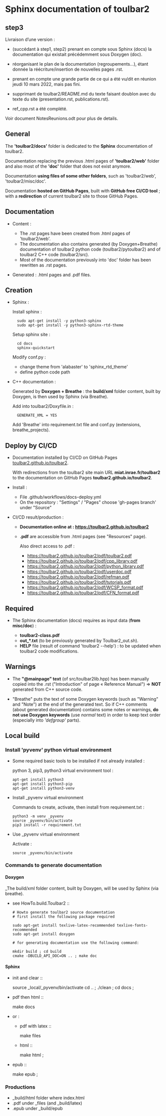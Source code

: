 # Sphinx documentation of toulbar2

## step3

Livraison d’une version :

- (succédant à step1, step2) prenant en compte sous Sphinx (docs) la documentation qui existait précédemment sous Doxygen (doc).
- réorganisant le plan de la documentation (regroupements…), étant donnée la réécriture/insertion de nouvelles pages .rst.
- prenant en compte une grande partie de ce qui a été vu/dit en réunion jeudi 10 mars 2022, mais pas fini.

- supprimant de toulbar2/README.md du texte faisant doublon avec du texte du site (presentation.rst, publications.rst).
- ref_cpp.rst a été complété.

Voir document NotesReunions.odt pour plus de details.


## General

The **'toulbar2/docs'** folder is dedicated to the **Sphinx** documentation of toulbar2.

Documentation replacing the previous .html pages of **'toulbar2/web'** folder and also most of the **'doc'** folder that does not exist anymore.

Documentation **using files of some other folders**, such as 'toulbar2/web', 'toulbar2/misc/doc'.

Documentation **hosted on GitHub Pages**, built with **GitHub free CI/CD tool** ; with a **redirection** of current toulbar2 site to those GitHub Pages.

## Documentation

- Content :

  - The .rst pages have been created from .html pages of 'toulbar2/web'.
  - The documentation also contains generated (by Doxygen+Breathe) 
    documentation of toulbar2 python code (toulbar2/pytoulbar2) and
    of toulbar2 C++ code (toulbar2/src).
  - Most of the documentation previously into 'doc' folder has been rewritten
    as .rst pages.

- Generated : .html pages and .pdf files.

## Creation

- Sphinx :

  Install sphinx :

        sudo apt-get install -y python3-sphinx
        sudo apt-get install -y python3-sphinx-rtd-theme

  Setup sphinx site  :

        cd docs
        sphinx-quickstart

  Modify conf.py :

    - change theme from 'alabaster' to 'sphinx_rtd_theme'
    - define python code path

- C++ documentation :
  
  Generated by **Doxygen + Breathe** : the **build/xml** folder content,
  built by Doxygen, is then used by Sphinx (via Breathe).  

  Add into toulbar2/Doxyfile.in :

        GENERATE_XML = YES

  Add 'Breathe' into requirement.txt file and conf.py
  (extensions, breathe_projects).

## Deploy by CI/CD

- Documentation installed by CI/CD on GitHub Pages
  [toulbar2.github.io/toulbar2](toulbar2.github.io/toulbar2).

  With redirections from the toulbar2 site main URL
  **miat.inrae.fr/toulbar2** to the documentation on GitHub Pages
  **toulbar2.github.io/toulbar2**.

- Install :

  - File .github/workflows/docs-deploy.yml
  - On the repository :
    "Settings" / "Pages" choose 'gh-pages branch' under "Source"

- CI/CD result/production :

  - **Documentation online at : https://toulbar2.github.io/toulbar2**

  - **.pdf** are accessible from .html pages (see "Resources" page).

    Also direct access to .pdf :

    - https://toulbar2.github.io/toulbar2/pdf/toulbar2.pdf 
    - https://toulbar2.github.io/toulbar2/pdf/cpp_library.pdf  
    - https://toulbar2.github.io/toulbar2/pdf/python_library.pdf  
    - https://toulbar2.github.io/toulbar2/pdf/userdoc.pdf  
    - https://toulbar2.github.io/toulbar2/pdf/refman.pdf  
    - https://toulbar2.github.io/toulbar2/pdf/tutorials.pdf  
    - https://toulbar2.github.io/toulbar2/pdf/WCSP_format.pdf  
    - https://toulbar2.github.io/toulbar2/pdf/CFN_format.pdf  

## Required

- The Sphinx documentation (docs) requires as input data (**from misc/doc**) :

  - **toulbar2-class.pdf** 
  - **out_*.txt** (to be previously generated by Toulbar2_out.sh).
  - **HELP** file (result of command 'toulbar2 --help') : to be updated when
    toulbar2 code modifications.

## Warnings

- The **"@mainpage" text** (of src/toulbar2lib.hpp) has been manually copied
  into the .rst ("Introduction" of page « Reference Manual")
  => **NOT** generated from C++ source code.

- "Breathe" puts the text of some Doxygen keywords
  (such as "Warning" and "Note") at the end of the generated text.
  So if C++ comments (about generated documentation) contains some 
  notes or warnings, **do not use Doxygen keywords** (use *normal* text)
  in order to keep text order (especially into *'defgroup'* parts).

## Local build

### Install 'pyvenv' python virtual environment

- Some required basic tools to be installed if not already installed :

  python 3, pip3, python3 virtual environment tool :

      apt-get install python3
      apt-get install python3-pip
      apt-get install python3-venv

- Install _pyvenv virtual environment

  Commands to create, activate, then install from requirement.txt :

      python3 -m venv _pyvenv
      source _pyvenv/bin/activate
      pip3 install -r requirement.txt

- Use _pyvenv virtual environment

  Activate :

      source _pyvenv/bin/activate

### Commands to generate documentation

#### Doxygen

_The build/xml folder content, built by Doxygen, will be used by Sphinx
(via breathe).

- see HowTo.build.Toulbar2 ::

      # Howto generate toulbar2 source documentation
      # first install the following package required

      sudo apt-get install texlive-latex-recommended texlive-fonts-recommended
      sudo apt-get install doxygen

      # for generating documentation use the following command:

      mkdir build ; cd build
      cmake -DBUILD_API_DOC=ON .. ; make doc

#### Sphinx

- init and clear ::

    source _local/_pyvenv/bin/activate
    cd .. ; ./clean ; cd docs ;

- pdf then html ::

    make docs

- or : 

  - pdf with latex ::

      make files

  - html ::

      make html ;

- epub ::

    make epub ;

### Productions
    
- _build/html folder where index.html
- .pdf under _files (and _build/latex)
- .epub under _build/epub


